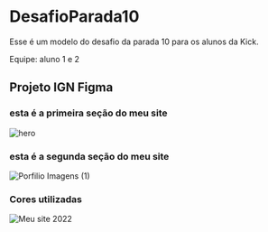 # DesafioParada10
Esse é um modelo do desafio da parada 10 para os alunos da Kick.

Equipe: aluno 1 e 2 

## Projeto IGN Figma


### esta é a primeira seção do meu site
![hero](https://user-images.githubusercontent.com/24756809/169302677-c6c19c17-cfb1-4fa2-8582-48270ebd9c81.png)

### esta é a segunda seção do meu site
![Porfilio Imagens (1)](https://user-images.githubusercontent.com/24756809/169303206-f2fa7dd0-ffba-4fac-a2a9-30ae0d7bc94a.png)


### Cores utilizadas
![Meu site 2022](https://user-images.githubusercontent.com/24756809/169300326-2ef4f1d3-aa44-4b32-9df4-020a885298e7.png)
